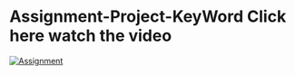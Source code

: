 # Assignment-Project-KeyWord Click here watch the video

[![Assignment](https://media.giphy.com/media/13Nc3xlO1kGg3S/giphy.gif)](https://www.youtube.com/watch?v=GywyjzVDliY)






